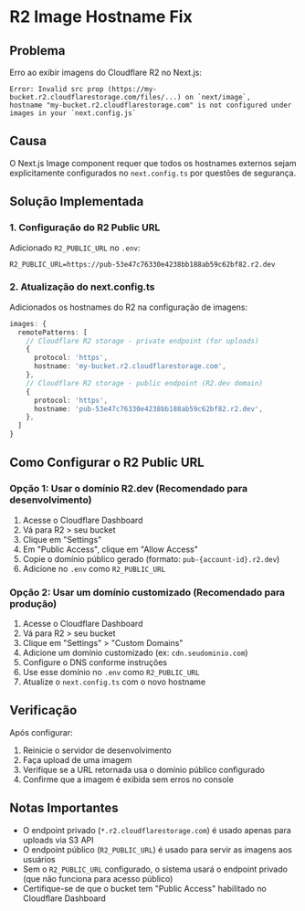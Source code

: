 # R2 Image Hostname Fix

## Problema
Erro ao exibir imagens do Cloudflare R2 no Next.js:
```
Error: Invalid src prop (https://my-bucket.r2.cloudflarestorage.com/files/...) on `next/image`, 
hostname "my-bucket.r2.cloudflarestorage.com" is not configured under images in your `next.config.js`
```

## Causa
O Next.js Image component requer que todos os hostnames externos sejam explicitamente configurados no `next.config.ts` por questões de segurança.

## Solução Implementada

### 1. Configuração do R2 Public URL
Adicionado `R2_PUBLIC_URL` no `.env`:
```env
R2_PUBLIC_URL=https://pub-53e47c76330e4238bb188ab59c62bf82.r2.dev
```

### 2. Atualização do next.config.ts
Adicionados os hostnames do R2 na configuração de imagens:
```typescript
images: {
  remotePatterns: [
    // Cloudflare R2 storage - private endpoint (for uploads)
    {
      protocol: 'https',
      hostname: 'my-bucket.r2.cloudflarestorage.com',
    },
    // Cloudflare R2 storage - public endpoint (R2.dev domain)
    {
      protocol: 'https',
      hostname: 'pub-53e47c76330e4238bb188ab59c62bf82.r2.dev',
    },
  ]
}
```

## Como Configurar o R2 Public URL

### Opção 1: Usar o domínio R2.dev (Recomendado para desenvolvimento)
1. Acesse o Cloudflare Dashboard
2. Vá para R2 > seu bucket
3. Clique em "Settings"
4. Em "Public Access", clique em "Allow Access"
5. Copie o domínio público gerado (formato: `pub-{account-id}.r2.dev`)
6. Adicione no `.env` como `R2_PUBLIC_URL`

### Opção 2: Usar um domínio customizado (Recomendado para produção)
1. Acesse o Cloudflare Dashboard
2. Vá para R2 > seu bucket
3. Clique em "Settings" > "Custom Domains"
4. Adicione um domínio customizado (ex: `cdn.seudominio.com`)
5. Configure o DNS conforme instruções
6. Use esse domínio no `.env` como `R2_PUBLIC_URL`
7. Atualize o `next.config.ts` com o novo hostname

## Verificação

Após configurar:
1. Reinicie o servidor de desenvolvimento
2. Faça upload de uma imagem
3. Verifique se a URL retornada usa o domínio público configurado
4. Confirme que a imagem é exibida sem erros no console

## Notas Importantes

- O endpoint privado (`*.r2.cloudflarestorage.com`) é usado apenas para uploads via S3 API
- O endpoint público (`R2_PUBLIC_URL`) é usado para servir as imagens aos usuários
- Sem o `R2_PUBLIC_URL` configurado, o sistema usará o endpoint privado (que não funciona para acesso público)
- Certifique-se de que o bucket tem "Public Access" habilitado no Cloudflare Dashboard
